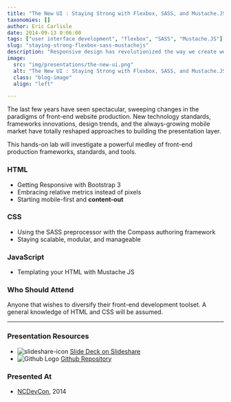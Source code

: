 ```yaml
---
title: "The New UI : Staying Strong with Flexbox, SASS, and Mustache.JS"
taxonomies: []
author: Eric Carlisle
date: 2014-09-13 0:06:00
tags: ["user interface development", "flexbox", "SASS", "Mustache.JS"]
slug: "staying-strong-flexbox-sass-mustachejs"
description: "Responsive design has revolutionized the way we create websites, yet there is a strong tendency to still use traditional workflow methodologies."
image:
  src: "img/presentations/the-new-ui.png"
  alt: "The New UI : Staying Strong with Flexbox, SASS, and Mustache.JS"
  class: "blog-image"
  align: "left"

---
```


<p>
	The last few years have seen spectacular, sweeping changes in the paradigms of front-end website production. New technology standards, frameworks innovations, design trends, and the always-growing mobile market have totally reshaped approaches to building the presentation layer.
</p>
<!--more-->

<p>
	This hands-on lab will investigate a powerful medley of front-end production frameworks, standards, and tools.
</p>

<h3>HTML</h3>
<ul>
	<li>Getting Responsive with Bootstrap 3</li>
	<li>Embracing relative metrics instead of pixels</li>
	<li>Starting mobile-first and <strong>content-out</strong></li>
</ul>


<h3>CSS</h3>
<ul>
	<li>Using the SASS preprocessor with the Compass authoring framework</li>
	<li>Staying scalable, modular, and manageable</li>
</ul>

<h3>JavaScript</h3>
<ul>
	<li>Templating your HTML with Mustache JS</li>
</ul>

<h3>Who Should Attend</h3>
Anyone that wishes to diversify their front-end development toolset. A general knowledge of HTML and CSS will be assumed.

<hr/>

<h3>Presentation Resources</h3>
<ul class="presentation-resource-list">
	<li>
		<img src="/img/global/slideshare-icon.svg" alt="slideshare-icon">
		<a href="http://www.slideshare.net/ericcarlisle/the-new-ui-staying-strong-with-flexbox-sass-and-mustachejs">
			Slide Deck on Slideshare
		</a>
	</li>
	<li>
		<img class="icon" src="/img/global/github-icon.svg" alt="Github Logo">
		<a href="https://github.com/ecarlisle/TheNewUI">Github Repository</a>
	</li>
</ul>

<h3>Presented At</h3>
<ul class="presentation-resource-list">
	<li>
		<a href="http://www.ncdevcon">NCDevCon</a>, 2014
	</li>
</ul>

